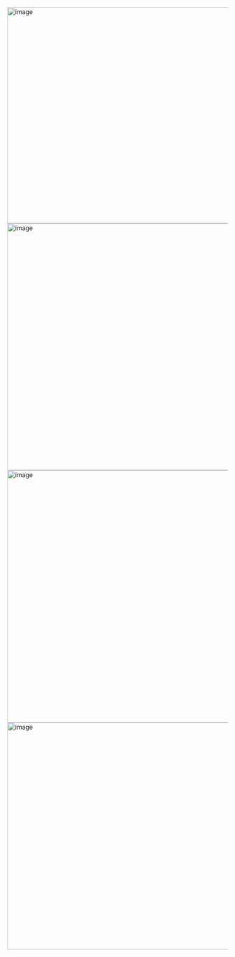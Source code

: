 
<img width="1188" height="493" alt="image" src="https://github.com/user-attachments/assets/7e73617d-568b-41d6-b7d0-49e60ef7acab" />

<img width="1177" height="563" alt="image" src="https://github.com/user-attachments/assets/6228766a-af62-41c6-992e-7b704558c264" />


<img width="1143" height="575" alt="image" src="https://github.com/user-attachments/assets/a3a3bc16-17fe-47d3-82d5-9285e39dacf8" />



<img width="1172" height="518" alt="image" src="https://github.com/user-attachments/assets/cc855d2c-1214-450f-83a0-d471b74ec7db" />
